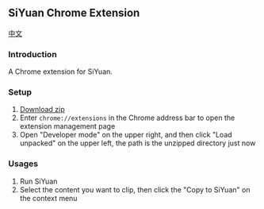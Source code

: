## SiYuan Chrome Extension 

[中文](https://github.com/siyuan-note/siyuan-chrome/blob/main/README_zh_CN.md)

### Introduction

A Chrome extension for SiYuan.

### Setup

1. [Download zip](https://github.com/siyuan-note/chrome-web-clipper/archive/refs/heads/main.zip)
2. Enter `chrome://extensions` in the Chrome address bar to open the extension management page
3. Open "Developer mode" on the upper right, and then click "Load unpacked" on the upper left, the path is the unzipped directory just now

### Usages

1. Run SiYuan
2. Select the content you want to clip, then click the "Copy to SiYuan" on the context menu
